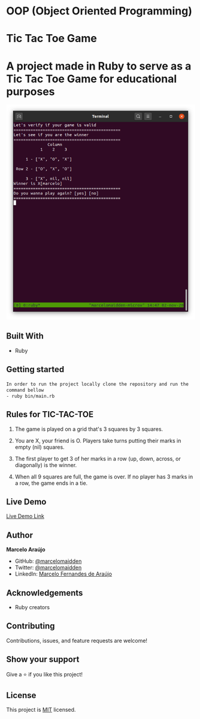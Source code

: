 # OOP (Object Oriented Programming)
# Tic Tac Toe Game

# A project made in Ruby to serve as a Tic Tac Toe Game for educational purposes

![screenshot](./screenshot.png)


## Built With

- Ruby

## Getting started
    In order to run the project locally clone the repository and run the command bellow
    - ruby bin/main.rb

## Rules for TIC-TAC-TOE

1. The game is played on a grid that's 3 squares by 3 squares.

2. You are X, your friend is O. Players take turns putting their marks in empty (nil) squares.

3. The first player to get 3 of her marks in a row (up, down, across, or diagonally) is the winner.

4. When all 9 squares are full, the game is over. If no player has 3 marks in a row, the game ends in a tie.

## Live Demo

[Live Demo Link](https://repl.it/repls/StupendousWearyEfficiency#README.md)

## Author

**Marcelo Araújo**

- GitHub: [@marcelomaidden](https://github.com/marcelomaidden)
- Twitter: [@marcelomaidden](https://twitter.com/marcelomaidden)
- LinkedIn: [Marcelo Fernandes de Araújo](https://www.linkedin.com/in/marcelo-fernandes-de-ara%C3%BAjo-56700a171/)

## Acknowledgements
- Ruby creators

##  Contributing

Contributions, issues, and feature requests are welcome!

## Show your support

Give a ⭐️ if you like this project!

## License

This project is [MIT](./LICENSE) licensed.
